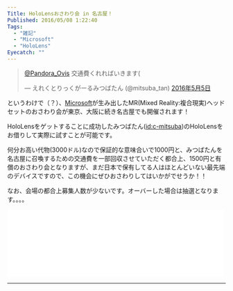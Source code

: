 ```yaml
---
Title: HoloLensおさわり会 in 名古屋！
Published: 2016/05/08 1:22:40
Tags:
  - "雑記"
  - "Microsoft"
  - "HoloLens"
Eyecatch: ""
---
```

<p><blockquote class="twitter-tweet" data-lang="ja"><p lang="ja" dir="ltr"><a href="https://twitter.com/Pandora_Ovis">@Pandora_Ovis</a> 交通費くれればいきます(</p>&mdash; えれくとりっくがーるみつばたん (@mitsuba_tan) <a href="https://twitter.com/mitsuba_tan/status/728279287741087744">2016年5月5日</a></blockquote><script async src="//platform.twitter.com/widgets.js" charset="utf-8"></script></p>

<p>というわけで（？）、<a class="keyword" href="http://d.hatena.ne.jp/keyword/Microsoft">Microsoft</a>が生み出したMR(Mixed Reality:複合現実)ヘッドセットのおさわり会が東京、大阪に続き名古屋でも開催されます！</p>

<p>HoloLensをゲットすることに成功したみつばたん(<a href="http://blog.hatena.ne.jp/c-mitsuba/">id:c-mitsuba</a>)のHoloLensをお借りして実際に試すことが可能です。</p>

<p>何分お高い代物(3000ドル)なので保証的な意味合いで1000円と、みつばたんを名古屋に召喚するための交通費を一部回収させていただく都合上、1500円と有償のおさわり会となりますが、まだ日本で保有してる人はほとんどいない最先端のデバイスですので、この機会にぜひおさわりしてはいかがでせうか！！</p>

<p>なお、会場の都合上募集人数が少ないです。オーバーした場合は抽選となります。。。。</p>

<p><iframe src="//hatenablog-parts.com/embed?url=http%3A%2F%2Fhololens.connpass.com%2Fevent%2F31579%2F" title="HoloLensおさわり会 in 名古屋 (2016/05/28 14:00〜)" class="embed-card embed-webcard" scrolling="no" frameborder="0" style="display: block; width: 100%; height: 155px; max-width: 500px; margin: 10px 0px;"></iframe></p>

***